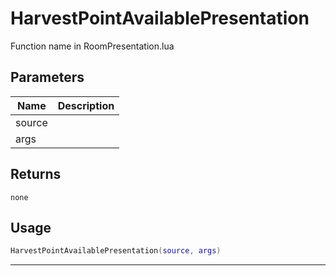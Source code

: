 # HarvestPointAvailablePresentation

Function name in RoomPresentation.lua

## Parameters

| Name   | Description |
| ------ | ----------- |
| source |             |
| args   |             |

## Returns

`none`

## Usage

```lua
HarvestPointAvailablePresentation(source, args)
```

---
